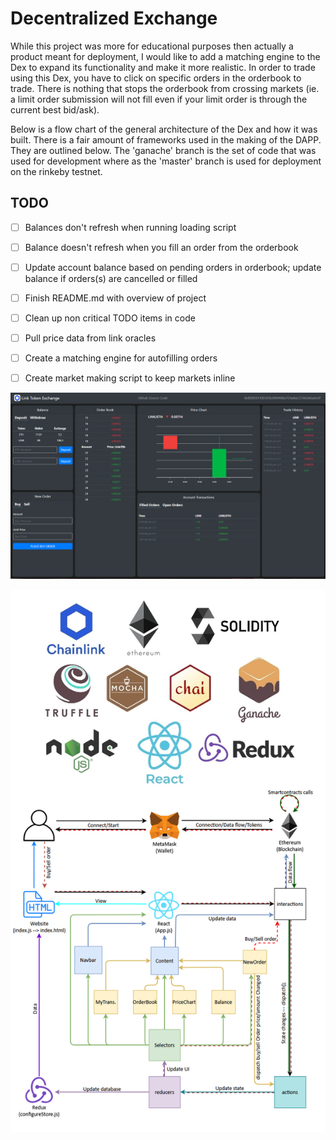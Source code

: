 

# Decentralized Exchange 

  While this project was more for educational purposes then actually a product meant for deployment, I would like to add a matching engine to the
  Dex to expand its functionality and make it more realistic. In order to trade using this Dex, you have to click on specific orders in the orderbook 
  to trade.  There is nothing that stops the orderbook from crossing markets (ie. a limit order submission will not fill even if your limit order is 
  through the current best bid/ask).

  Below is a flow chart of the general architecture of the Dex and how it was built.  There is a fair amount of frameworks used in the making
  of the DAPP.  They are outlined below.  The 'ganache' branch is the set of code that was used for development where as the 'master' branch is
  used for deployment on the rinkeby testnet.  

## TODO

- [ ] Balances don't refresh when running loading script
- [ ] Balance doesn't refresh when you fill an order from the orderbook
- [ ] Update account balance based on pending orders in orderbook; update balance if orders(s) are cancelled or filled
- [ ] Finish README.md with overview of project
- [ ] Clean up non critical TODO items in code
- [ ] Pull price data from link oracles
- [ ] Create a matching engine for autofilling orders
- [ ] Create market making script to keep markets inline 


![](public/UI.png)

![](public/chart.png)
